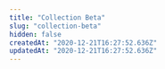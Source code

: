```yaml
---
title: "Collection Beta"
slug: "collection-beta"
hidden: false
createdAt: "2020-12-21T16:27:52.636Z"
updatedAt: "2020-12-21T16:27:52.636Z"
---
```

